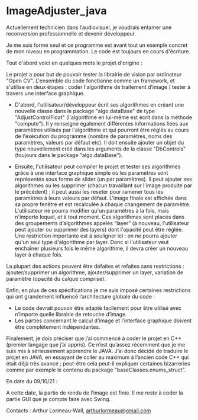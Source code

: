 # ImageAdjuster_java


Actuellement technicien dans l’audiovisuel, je voudrais entamer une reconversion professionnelle et devenir développeur. 

Je me suis formé seul et ce programme est avant tout un exemple concret de mon niveau en programmation. Le code est toujours en cours d'écriture.






Tout d'abord voici en quelques mots le projet d'origine :



Le projet a pour but de pouvoir tester la librairie de vision par ordinateur "Open CV". L'ensemble du code fonctionne comme un framework, et s'utilise en deux étapes : coder l'algorithme de traitement d’image / tester à travers une interface graphique.



* D'abord, l'utilisateur/développeur écrit ses algorithmes en créant une nouvelle classe dans le package "algo.dataBase" de type "AdjustControlFloat" (l'algorithme en lui-même est écrit dans la méthode "compute"). Il y renseigne également différentes informations liées aux paramètres utilisés par l'algorithme et qui pourront être réglés au cours de l'exécution du programme (nombre de paramètres, noms des paramètres, valeurs par défaut etc). Il doit ensuite ajouter un objet du type nouvellement créé dans les arguments de la classe "DbControls" (toujours dans le package "algo.dataBase").



* Ensuite, l'utilisateur peut compiler le projet et tester ses algorithmes grâce à une interface graphique simple où les paramètres sont représentés sous forme de slider (un par paramètres). Il peut ajouter ses algorithmes ou les supprimer (chacun travaillant sur l'image produite par le précédent) ; il peut aussi les reseter pour ramener tous les paramètres à leurs valeurs par défaut. L'image finale est affichée dans sa propre fenêtre et est recalculée à chaque changement de paramètre. L'utilisateur ne pourra modifier qu'un paramètres à la fois, mais n'importe lequel, et à tout moment. Ces algorithmes sont placés dans des groupements d’algorithmes appelés “layer” (à nouveau, l'utilisateur peut ajouter ou supprimer des layers) dont l'opacité peut être réglée. Une restriction importante est à souligner ici : on ne pourra ajouter qu'un seul type d'algorithme par layer. Donc si l'utilisateur veut enchaîner plusieurs fois le même algorithme, il devra créer un nouveau layer à chaque fois.

La plupart des actions peuvent être défaites et refaites sans restrictions : ajouter/supprimer un algorithme, ajouter/supprimer un layer, variation de paramètre (opacité du calque comprise).



Enfin, en plus de ces spécifications je me suis imposé certaines restrictions qui ont grandement influencé l’architecture globale du code :



* Le code devrait pouvoir être adapté facilement pour être utilisé avec n’importe quelle librairie de retouche d’image.
* Les parties concernant le calcul d'image et l’interface graphique doivent être complètement indépendantes.



Finalement, je dois préciser que j’ai commencé à coder le projet en C++ (premier langage que j’ai appris). Ce n’est qu’assez récemment que je me suis mis à sérieusement apprendre le JAVA. J’ai donc décidé de traduire le projet en JAVA, en essayant de coller au maximum à l’ancien code C++ qui était déjà très avancé ; peut-être cela peut-il expliquer certaines bizarreries comme par exemple le contenu du package "baseClasses.enums_struct".



En date du 09/10/21 :

A cette date, la partie de rendu de l’image est finie. Il me reste à coder la partie GUI que je compte faire avec Swing. 

Contacts : Arthur Lormeau-Wall, arthurlormeau@gmail.com

